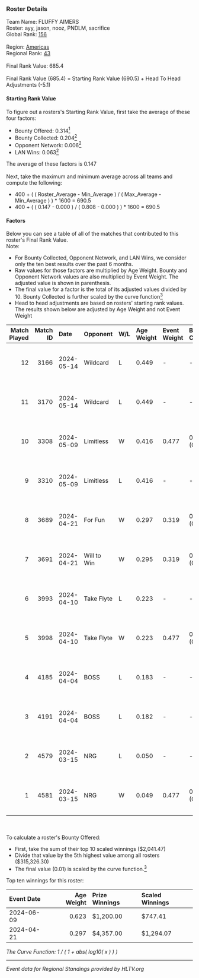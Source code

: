 ### Roster Details<br />
Team Name: FLUFFY AIMERS<br />
Roster: ayy, jason, nooz, PNDLM, sacrifice<br />
Global Rank: [156](../../standings_global_2024_09_04.md)<br />
<br />
Region: [Americas]( ../../standings_americas_2024_09_04.md)<br />
Regional Rank: [43]( ../../standings_americas_2024_09_04.md)<br />
<br />
Final Rank Value:  685.4<br />
<br />
Final Rank Value (685.4) = Starting Rank Value (690.5) + Head To Head Adjustments (-5.1)<br />

#### Starting Rank Value<br />
To figure out a rosters's Starting Rank Value, first take the average of these four factors:<br />
- Bounty Offered: 0.314[<sup>1</sup>](#table2)
- Bounty Collected: 0.204[<sup>2</sup>](#table1)
- Opponent Network: 0.006[<sup>2</sup>](#table1)
- LAN Wins: 0.063[<sup>2</sup>](#table1)

The average of these factors is 0.147<br />
<br />
Next, take the maximum and minimum average across all teams and compute the following:<br />
- 400 + ( ( Roster_Average - Min_Average ) / ( Max_Average - Min_Average ) ) * 1600 = 690.5
- 400 + ( ( 0.147 - 0.000 ) / ( 0.808 - 0.000 ) ) * 1600 = 690.5


#### Factors<br />
Below you can see a table of all of the matches that contributed to this roster's Final Rank Value.<br />
Note:<br />

- For Bounty Collected, Opponent Network, and LAN Wins, we consider only the ten best results over the past 6 months.
- Raw values for those factors are multiplied by Age Weight. Bounty and Opponent Network values are also multiplied by Event Weight. The adjusted value is shown in parenthesis.
- The final value for a factor is the total of its adjusted values divided by 10. Bounty Collected is further scaled by the curve function[<sup>3</sup>](#curveFunction)
- Head to head adjustments are based on rosters' starting rank values. The results shown below are adjusted by Age Weight and not Event Weight
<span id="table1"></span><br />


| Match Played | Match ID | Date       | Opponent    | W/L | Age Weight | Event Weight | Bounty Collected | Opponent Network | LAN Wins  | H2H Adj. | Roster                              |
| -: | -: | :- | :- | :- | :- | :- | :- | :- | :- | -: | :- |
|           12 |     3166 | 2024-05-14 | Wildcard    | L   | 0.449      | -            | -                | -                | -         |    -2.77 | ayy, jason, nooz, PNDLM, sacrifice  |
|           11 |     3170 | 2024-05-14 | Wildcard    | L   | 0.449      | -            | -                | -                | -         |    -2.85 | ayy, jason, nooz, PNDLM, sacrifice  |
|           10 |     3308 | 2024-05-09 | Limitless   | W   | 0.416      | 0.477        | 0.001 (0.000)    | 0.101 (0.020)    | 0 (0.000) |     5.45 | ayy, jason, nooz, PNDLM, sacrifice  |
|            9 |     3310 | 2024-05-09 | Limitless   | L   | 0.416      | -            | -                | -                | -         |    -7.85 | ayy, jason, nooz, PNDLM, sacrifice  |
|            8 |     3689 | 2024-04-21 | For Fun     | W   | 0.297      | 0.319        | 0.002 (0.000)    | 0.011 (0.001)    | 1 (0.297) |     3.88 | ayy, brett, Fr3nk1e, jason, PNDLM   |
|            7 |     3691 | 2024-04-21 | Will to Win | W   | 0.295      | 0.319        | 0.000 (0.000)    | 0.000 (0.000)    | 1 (0.295) |     2.52 | ayy, brett, Fr3nk1e, jason, PNDLM   |
|            6 |     3993 | 2024-04-10 | Take Flyte  | L   | 0.223      | -            | -                | -                | -         |    -3.51 | ayy, intra, jason, PNDLM, sacrifice |
|            5 |     3998 | 2024-04-10 | Take Flyte  | W   | 0.223      | 0.477        | 0.002 (0.000)    | 0.239 (0.025)    | 0 (0.000) |     3.56 | ayy, jason, nooz, PNDLM, sacrifice  |
|            4 |     4185 | 2024-04-04 | BOSS        | L   | 0.183      | -            | -                | -                | -         |    -2.09 | ayy, intra, jason, nooz, sacrifice  |
|            3 |     4191 | 2024-04-04 | BOSS        | L   | 0.182      | -            | -                | -                | -         |    -2.12 | ayy, intra, jason, PNDLM, sacrifice |
|            2 |     4579 | 2024-03-15 | NRG         | L   | 0.050      | -            | -                | -                | -         |    -0.45 | ayy, intra, jason, PNDLM, sacrifice |
|            1 |     4581 | 2024-03-15 | NRG         | W   | 0.049      | 0.477        | 0.031 (0.001)    | 0.590 (0.014)    | 0 (0.000) |     1.11 | ayy, intra, jason, PNDLM, sacrifice |

<br />
<span id="table2"></span><br />
To calculate a roster's Bounty Offered:<br />

- First, take the sum of their top 10 scaled winnings ($2,041.47)
- Divide that value by the 5th highest value among all rosters ($315,326.30)
- The final value (0.01) is scaled by the curve function.[<sup>3</sup>](#curveFunction)

Top ten winnings for this roster:<br />

| Event Date | Age Weight | Prize Winnings | Scaled Winnings |
| :- | -: | :- | :- |
| 2024-06-09 |      0.623 | $1,200.00      | $747.41         |
| 2024-04-21 |      0.297 | $4,357.00      | $1,294.07       |


<span id="curveFunction"></span>_The Curve Function: 1 / ( 1 + abs( log10( x ) ) )_<br />

---
_Event data for Regional Standings provided by HLTV.org_<br />
